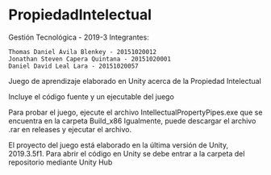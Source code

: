 # PropiedadIntelectual

Gestión Tecnológica - 2019-3 Integrantes:

    Thomas Daniel Ávila Blenkey - 20151020012
    Jonathan Steven Capera Quintana - 20151020001
    Daniel David Leal Lara - 20151020057

Juego de aprendizaje elaborado en Unity acerca de la Propiedad Intelectual

Incluye el código fuente y un ejecutable del juego

Para probar el juego, ejecute el archivo IntellectualPropertyPipes.exe que se encuentra en la carpeta Build_x86
Igualmente, puede descargar el archivo .rar en releases y ejecutar el archivo.

El proyecto del juego está elaborado en la última versión de Unity, 2019.3.5f1.
Para abrir el código en Unity se debe entrar a la carpeta del repositorio mediante Unity Hub
